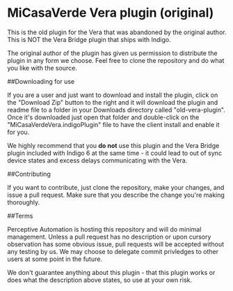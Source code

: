 MiCasaVerde Vera plugin (original)
===============

This is the old plugin for the Vera that was abandoned by the original author. This is NOT the Vera Bridge plugin that ships with Indigo.

The original author of the plugin has given us permission to distribute the plugin in any form we choose. Feel free to clone the repository and do what you like with the source.

##Downloading for use

If you are a user and just want to download and install the plugin, click on the "Download Zip" button to the right and it will download the plugin and readme file to a folder in your Downloads directory called "old-vera-plugin". Once it's downloaded just open that folder and double-click on the "MiCasaVerdeVera.indigoPlugin" file to have the client install and enable it for you.

We highly recommend that you **do not** use this plugin and the Vera Bridge plugin included with Indigo 6 at the same time - it could lead to out of sync device states and excess delays communicating with the Vera.

##Contributing

If you want to contribute, just clone the repository, make your changes, and issue a pull request. Make sure that you describe the change you're making thoroughly. 

##Terms

Perceptive Automation is hosting this repository and will do minimal management. Unless a pull request has no description or upon cursory observation has some obvious issue, pull requests will be accepted without any testing by us. We may choose to delegate commit privledges to other users at some point in the future.

We don't guarantee anything about this plugin - that this plugin works or does what the description above states, so use at your own risk.
